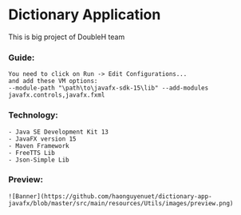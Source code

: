 # Dictionary Application
This is big project of DoubleH team
### Guide:
    You need to click on Run -> Edit Configurations...
    and add these VM options:
    --module-path "\path\to\javafx-sdk-15\lib" --add-modules javafx.controls,javafx.fxml
### Technology:
    - Java SE Development Kit 13
    - JavaFX version 15
    - Maven Framework
    - FreeTTS Lib
    - Json-Simple Lib
### Preview:
    ![Banner](https://github.com/haonguyenuet/dictionary-app-javafx/blob/master/src/main/resources/Utils/images/preview.png)

   
     
